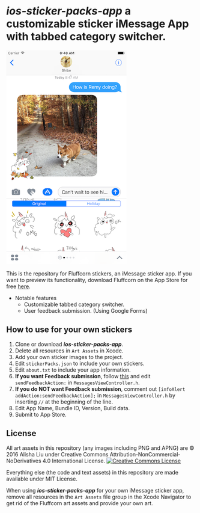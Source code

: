 ***ios-sticker-packs-app*** a customizable sticker iMessage App with tabbed category switcher.
===================

![Fluffcorn screenshot](https://raw.githubusercontent.com/Fluffcorn/ios-sticker-packs-app/master/images/ios-winter-16.png)

This is the repository for Fluffcorn stickers, an iMessage sticker app. If you want to preview its functionality, download Fluffcorn on the App Store for free [here](https://itunes.apple.com/us/app/fluffcorn-by-alisha-liu/id1171532447?app=messages).

- Notable features
  - Customizable tabbed category switcher.
  - User feedback submission. (Using Google Forms)

How to use for your own stickers
-------------
1. Clone or download ***ios-sticker-packs-app***.
2. Delete all resources in `Art Assets` in Xcode.
3. Add your own sticker images to the project.
4. Edit `stickerPacks.json` to include your own stickers.
5. Edit `about.txt` to include your app information.
6. **If you want Feedback submission**, follow [this](http://stackoverflow.com/questions/12358002/submit-data-to-google-spreadsheet-form-from-objective-c) and edit `sendFeedbackAction:` in `MessagesViewController.h`.
7. **If you do NOT want Feedback submission**, comment out `[infoAlert addAction:sendFeedbackAction];` in `MessagesViewController.h` by inserting `//` at the beginning of the line.
6. Edit App Name, Bundle ID, Version, Build data.
7. Submit to App Store. 

License
-------------
All art assets in this repository (any images including PNG and APNG) are © 2016 Alisha Liu under Creative Commons Attribution-NonCommercial-NoDerivatives 4.0 International License. [![Creative Commons License](https://i.creativecommons.org/l/by-nc-nd/4.0/88x31.png "Creative Commons License")](http://creativecommons.org/licenses/by-nc-nd/4.0/)

Everything else (the code and text assets) in this repository are made available under MIT License. 

When using ***ios-sticker-packs-app*** for your own iMessage sticker app, remove all resources in the `Art Assets` file group in the Xcode Navigator to get rid of the Fluffcorn art assets and provide your own art. 